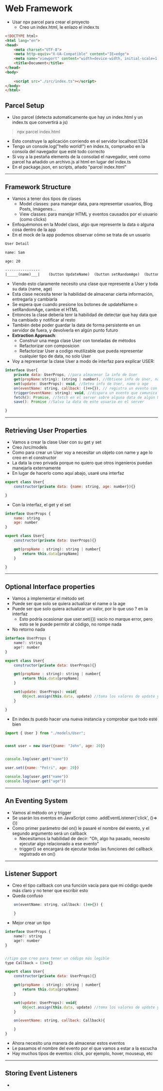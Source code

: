 # Web Framework

- Usar npx parcel para crear el proyecto
    - Creo un index.html, le enlazo el index.ts
~~~html
<!DOCTYPE html>
<html lang="en">
<head>
    <meta charset="UTF-8">
    <meta http-equiv="X-UA-Compatible" content="IE=edge">
    <meta name="viewport" content="width=device-width, initial-scale=1.0">
    <title>Document</title>
</head>
<body>
    
    <script src="./src/index.ts"></script>
</body>
</html>
~~~

## Parcel Setup

- Uso parcel (detecta automaticamente que hay un index.html y un index.ts que convertirá a js)

> npx parcel index.html

- Esto construye la aplicación corriendo en el servidor localhost:1234
- Tengo un console.log("hello world!") en index.ts, compruebo en la consola del navegador que esté todo correcto
- Si voy a la pestaña elements de la consolad el navegador, veré como parcel ha añadido un archivo.js al html en lugar del index.ts
- En el package.json, en scripts, añado "parcel index.html"
-----

## Framework Structure

- Vamos a tener dos tipos de clases
  - Model classes: para manejar data, para representar usuarios, Blog Posts, imágenes...
  - View classes: para manejar HTML y eventos causados por el usuario (como clicks)
- Enfoquémonos en la Model class, algo que represente la data o alguna cosa dentro de la app
- En el mock de la app podemos observar cómo se trata de un usuario

~~~html
User Detail

name: Sam

age: 20

----------------
|_____(name)___|    (button UpdateName)  (button setRandomAge)  (button Save) 
~~~

- Viendo esto claramente necesito una clase que represente a User y toda su data (name, age)
- Esta clase necesita tener la habilidad de almacenar cierta información, entregarla y cambiarla
- Se espera que cuando presione los botones de updateName o setRandomAge, cambie el HTML
- Entonces la clase debería tenr la habilidad de detectar que hay data que ha cambiado y notificar al resto
- También debe poder guardar la data de forma persistente en un servidor de fuera, y devolverla en algún punto futuro
- **Extraction Approach**:
  - Construir una mega clase User con toneladas de métodos
  - Refactorizar con composicion
  - Refactorizar User a codigo reutilizable que pueda representar cualquier tipo de data, no solo User 
- Voy a representar la clase User a modo de interfaz para explicar USER:

~~~js
interface User{
    private data: UserProps, //para almacenar la info de User
    get(propName:string): (string | number), //Obtiene info de User, name o age
    set(update: UserProps): void, //Setea info de User, name o age
    on(eventName: string, callback: ()=>{}), // registra un evento con este objeto, así puede notificar a otras partes que algo cambió
    trigger(eventName: string): void, //dispara un evento que comunica a otras partes que algo cambió
    fetch(): Promise, //fetch en el server sobre alguna data de algún User en particular
    save(): Promise //Salva la data de este usuario en el server

}
~~~
----

## Retrieving User Properties

- Vamos a crear la clase User con su get y set
- Creo /src/models
- Como para crear un User voy a necesitar un objeto con name y age lo creo en el constructor
- La data la creo privada porque no quiero que otros ingenieros puedan manejarla externamente
- En lugar de hacerlo como aquí abajo, usaré una interfaz

~~~js
export class User{
    constructor(private data: {name: string, age: number}){}

}
~~~

- Con la interfaz, el get y el set 

~~~js
interface UserProps {
    name: string
    age: number
}

export class User{
    constructor(private data: UserProps){}

    get(propName : string): string | number{
        return this.data[propName]
    }

}
~~~
----

## Optional Interface properties

- Vamos a implementar el método set
- Puede ser que solo se quiera actualizar el name o la age
- Puede ser que solo quiera actualizar un valor, por lo que uso ? en la interfaz
  - Esto podría ocasionar que user.set({}) vacío no marque error, pero esto se le puede permitir al código, no rompe nada
- No retorno nada

~~~js
interface UserProps {
    name?: string
    age?: number
}

export class User{
    constructor(private data: UserProps){}

    get(propName : string): string | number{
        return this.data[propName]
    }

    set(update: UserProps): void{
        Object.assign(this.data, update) //toma los valores de update y los copia en this.data
    }

}
~~~

- En index.ts puedo hacer una nueva instancia y comprobar que todo esté bien

~~~js
import { User } from "./models/User";


const user = new User({name: "John", age: 20})


console.log(user.get("name"))

user.set({name: "Petri", age: 29})

console.log(user.get("name"))
console.log(user.get("age"))
~~~
-----

## An Eventing System

- Vamos al método on y trigger
- Se usarán los eventos en JavaScript como .addEventListener('click', ()=>{})
- Como primer parámetro del on() le pasaré el nombre del evento, y el segundo argumento será un callback
  - Necesitamos la habilidad de decir: "Oh, algo ha pasado, necesito ejecutar algo relacionado a ese evento" 
  - trigger() se encargará de ejecutar todas las funciones del callback registrado en on()
----

## Listener Support

- Creo el tipo callback con una función vacía para que mi código quede más claro y no tener que escribir esto
- Queda confuso
~~~js
    on(eventName: string, callback: ()=>{}) {

    }
~~~

- Mejor crear un tipo

~~~js
interface UserProps {
    name?: string
    age?: number
}


//tipo que creo para tener un código más legible
type Callback = ()=>{}

export class User{
    constructor(private data: UserProps){}

    get(propName : string): string | number{
        return this.data[propName]
    }

    set(update: UserProps): void{
        Object.assign(this.data, update) //toma los valores de update y los copia en this.data
    }

    on(eventName: string, callback: Callback){

    }
}
~~~

- Ahora necesito una manera de almacenar estos eventos
- Le pasamos el nombre del evento por el que vamos a estar a la escucha
- Hay muchos tipos de eventos: click, por ejemplo, hover, mouseup, etc
------

## Storing Event Listeners

- 